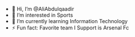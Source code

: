 - 👋 Hi, I’m @AliAbdulqaadir
- 👀 I’m interested in Sports
- 🌱 I’m currently learning Information Technology
- ⚡ Fun fact: Favorite team I Support is Arsenal Fc

<!---
AliAbdulqaadir/AliAbdulqaadir is a ✨ special ✨ repository because its `README.md` (this file) appears on your GitHub profile.
You can click the Preview link to take a look at your changes.
--->
